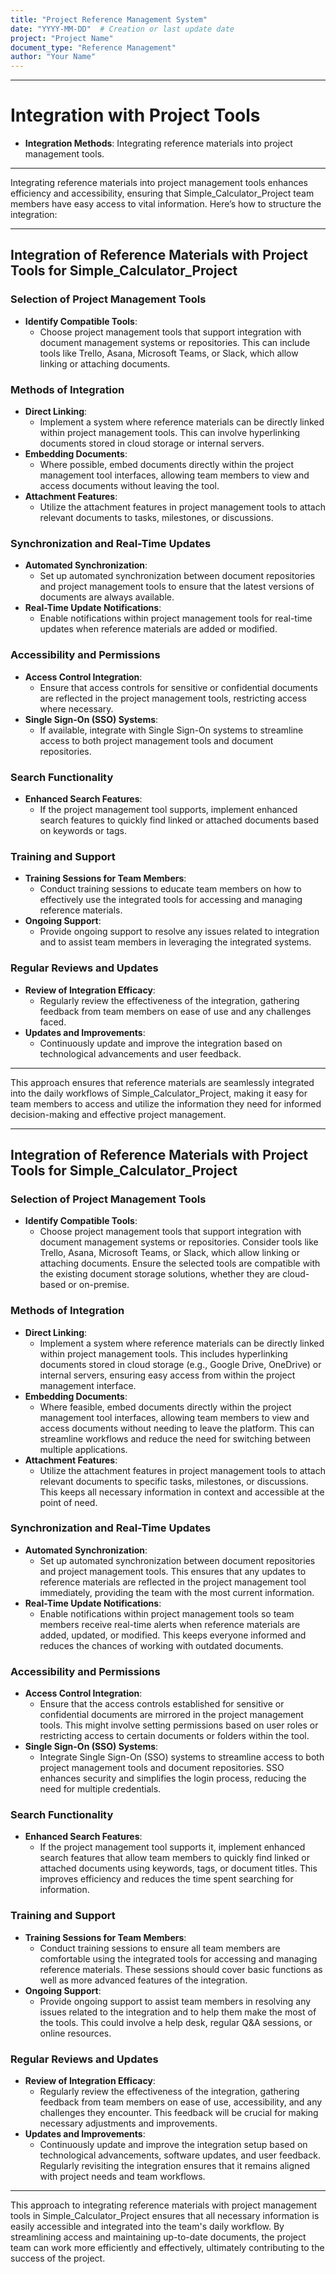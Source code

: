 ```yaml
---
title: "Project Reference Management System"
date: "YYYY-MM-DD"  # Creation or last update date
project: "Project Name"
document_type: "Reference Management"
author: "Your Name"
---
```

---
# Integration with Project Tools

- **Integration Methods**: Integrating reference materials into project management tools.

---
Integrating reference materials into project management tools enhances efficiency and accessibility, ensuring that Simple_Calculator_Project team members have easy access to vital information. Here’s how to structure the integration:

---

## Integration of Reference Materials with Project Tools for Simple_Calculator_Project

### Selection of Project Management Tools
- **Identify Compatible Tools**:
  - Choose project management tools that support integration with document management systems or repositories. This can include tools like Trello, Asana, Microsoft Teams, or Slack, which allow linking or attaching documents.

### Methods of Integration
- **Direct Linking**:
  - Implement a system where reference materials can be directly linked within project management tools. This can involve hyperlinking documents stored in cloud storage or internal servers.
- **Embedding Documents**:
  - Where possible, embed documents directly within the project management tool interfaces, allowing team members to view and access documents without leaving the tool.
- **Attachment Features**:
  - Utilize the attachment features in project management tools to attach relevant documents to tasks, milestones, or discussions.

### Synchronization and Real-Time Updates
- **Automated Synchronization**:
  - Set up automated synchronization between document repositories and project management tools to ensure that the latest versions of documents are always available.
- **Real-Time Update Notifications**:
  - Enable notifications within project management tools for real-time updates when reference materials are added or modified.

### Accessibility and Permissions
- **Access Control Integration**:
  - Ensure that access controls for sensitive or confidential documents are reflected in the project management tools, restricting access where necessary.
- **Single Sign-On (SSO) Systems**:
  - If available, integrate with Single Sign-On systems to streamline access to both project management tools and document repositories.

### Search Functionality
- **Enhanced Search Features**:
  - If the project management tool supports, implement enhanced search features to quickly find linked or attached documents based on keywords or tags.

### Training and Support
- **Training Sessions for Team Members**:
  - Conduct training sessions to educate team members on how to effectively use the integrated tools for accessing and managing reference materials.
- **Ongoing Support**:
  - Provide ongoing support to resolve any issues related to integration and to assist team members in leveraging the integrated systems.

### Regular Reviews and Updates
- **Review of Integration Efficacy**:
  - Regularly review the effectiveness of the integration, gathering feedback from team members on ease of use and any challenges faced.
- **Updates and Improvements**:
  - Continuously update and improve the integration based on technological advancements and user feedback.

---

This approach ensures that reference materials are seamlessly integrated into the daily workflows of Simple_Calculator_Project, making it easy for team members to access and utilize the information they need for informed decision-making and effective project management.

---
## Integration of Reference Materials with Project Tools for Simple_Calculator_Project

### Selection of Project Management Tools
- **Identify Compatible Tools**:
  - Choose project management tools that support integration with document management systems or repositories. Consider tools like Trello, Asana, Microsoft Teams, or Slack, which allow linking or attaching documents. Ensure the selected tools are compatible with the existing document storage solutions, whether they are cloud-based or on-premise.

### Methods of Integration
- **Direct Linking**:
  - Implement a system where reference materials can be directly linked within project management tools. This includes hyperlinking documents stored in cloud storage (e.g., Google Drive, OneDrive) or internal servers, ensuring easy access from within the project management interface.
- **Embedding Documents**:
  - Where feasible, embed documents directly within the project management tool interfaces, allowing team members to view and access documents without needing to leave the platform. This can streamline workflows and reduce the need for switching between multiple applications.
- **Attachment Features**:
  - Utilize the attachment features in project management tools to attach relevant documents to specific tasks, milestones, or discussions. This keeps all necessary information in context and accessible at the point of need.

### Synchronization and Real-Time Updates
- **Automated Synchronization**:
  - Set up automated synchronization between document repositories and project management tools. This ensures that any updates to reference materials are reflected in the project management tool immediately, providing the team with the most current information.
- **Real-Time Update Notifications**:
  - Enable notifications within project management tools so team members receive real-time alerts when reference materials are added, updated, or modified. This keeps everyone informed and reduces the chances of working with outdated documents.

### Accessibility and Permissions
- **Access Control Integration**:
  - Ensure that the access controls established for sensitive or confidential documents are mirrored in the project management tools. This might involve setting permissions based on user roles or restricting access to certain documents or folders within the tool.
- **Single Sign-On (SSO) Systems**:
  - Integrate Single Sign-On (SSO) systems to streamline access to both project management tools and document repositories. SSO enhances security and simplifies the login process, reducing the need for multiple credentials.

### Search Functionality
- **Enhanced Search Features**:
  - If the project management tool supports it, implement enhanced search features that allow team members to quickly find linked or attached documents using keywords, tags, or document titles. This improves efficiency and reduces the time spent searching for information.

### Training and Support
- **Training Sessions for Team Members**:
  - Conduct training sessions to ensure all team members are comfortable using the integrated tools for accessing and managing reference materials. These sessions should cover basic functions as well as more advanced features of the integration.
- **Ongoing Support**:
  - Provide ongoing support to assist team members in resolving any issues related to the integration and to help them make the most of the tools. This could involve a help desk, regular Q&A sessions, or online resources.

### Regular Reviews and Updates
- **Review of Integration Efficacy**:
  - Regularly review the effectiveness of the integration, gathering feedback from team members on ease of use, accessibility, and any challenges they encounter. This feedback will be crucial for making necessary adjustments and improvements.
- **Updates and Improvements**:
  - Continuously update and improve the integration setup based on technological advancements, software updates, and user feedback. Regularly revisiting the integration ensures that it remains aligned with project needs and team workflows.

---

This approach to integrating reference materials with project management tools in Simple_Calculator_Project ensures that all necessary information is easily accessible and integrated into the team's daily workflow. By streamlining access and maintaining up-to-date documents, the project team can work more efficiently and effectively, ultimately contributing to the success of the project.